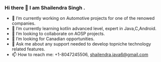 ### Hi there 👋 I am Shailendra Singh .

- 🔭 I’m currently working on Automotive projects for one of the renowed companies.
- 🌱 I’m currently learning kotlin advanced level, expert in Java,C,Android. 
- 👯 I’m looking to collaborate on AOSP projects.
- 🤔 I’m looking for Canadian opportunities.
- 💬 Ask me about any support needed to develop topniche technology related features.
- 📫 How to reach me: +1-8047245506, shailendra.java6@gmail.com

